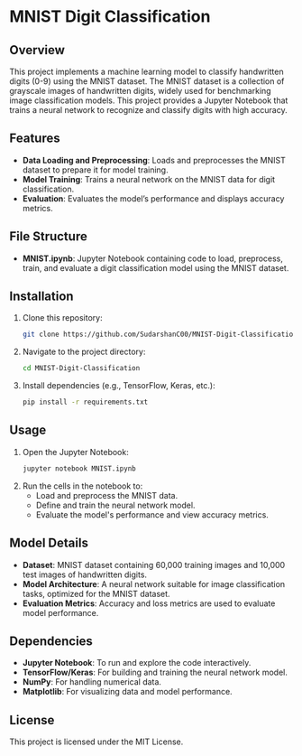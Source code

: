 # MNIST Digit Classification

## Overview
This project implements a machine learning model to classify handwritten digits (0-9) using the MNIST dataset. The MNIST dataset is a collection of grayscale images of handwritten digits, widely used for benchmarking image classification models. This project provides a Jupyter Notebook that trains a neural network to recognize and classify digits with high accuracy.

## Features
- **Data Loading and Preprocessing**: Loads and preprocesses the MNIST dataset to prepare it for model training.
- **Model Training**: Trains a neural network on the MNIST data for digit classification.
- **Evaluation**: Evaluates the model’s performance and displays accuracy metrics.

## File Structure
- **MNIST.ipynb**: Jupyter Notebook containing code to load, preprocess, train, and evaluate a digit classification model using the MNIST dataset.

## Installation
1. Clone this repository:
   ```bash
   git clone https://github.com/SudarshanC00/MNIST-Digit-Classification.git
   ```
2. Navigate to the project directory:
   ```bash
   cd MNIST-Digit-Classification
   ```
3. Install dependencies (e.g., TensorFlow, Keras, etc.):
   ```bash
   pip install -r requirements.txt
   ```

## Usage
1. Open the Jupyter Notebook:
   ```bash
   jupyter notebook MNIST.ipynb
   ```
2. Run the cells in the notebook to:
   - Load and preprocess the MNIST data.
   - Define and train the neural network model.
   - Evaluate the model's performance and view accuracy metrics.

## Model Details
- **Dataset**: MNIST dataset containing 60,000 training images and 10,000 test images of handwritten digits.
- **Model Architecture**: A neural network suitable for image classification tasks, optimized for the MNIST dataset.
- **Evaluation Metrics**: Accuracy and loss metrics are used to evaluate model performance.

## Dependencies
- **Jupyter Notebook**: To run and explore the code interactively.
- **TensorFlow/Keras**: For building and training the neural network model.
- **NumPy**: For handling numerical data.
- **Matplotlib**: For visualizing data and model performance.

## License
This project is licensed under the MIT License.
